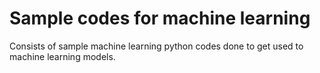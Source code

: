 # Sample codes for machine learning

Consists of sample machine learning python codes done to get used to machine learning models.
